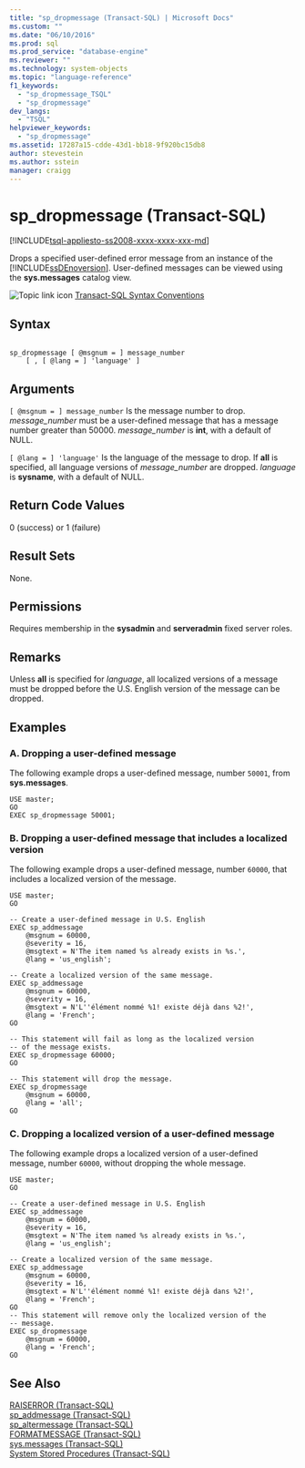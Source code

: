 ```yaml
---
title: "sp_dropmessage (Transact-SQL) | Microsoft Docs"
ms.custom: ""
ms.date: "06/10/2016"
ms.prod: sql
ms.prod_service: "database-engine"
ms.reviewer: ""
ms.technology: system-objects
ms.topic: "language-reference"
f1_keywords: 
  - "sp_dropmessage_TSQL"
  - "sp_dropmessage"
dev_langs: 
  - "TSQL"
helpviewer_keywords: 
  - "sp_dropmessage"
ms.assetid: 17287a15-cdde-43d1-bb18-9f920bc15db8
author: stevestein
ms.author: sstein
manager: craigg
---
```

# sp_dropmessage (Transact-SQL)
[!INCLUDE[tsql-appliesto-ss2008-xxxx-xxxx-xxx-md](../../includes/tsql-appliesto-ss2008-xxxx-xxxx-xxx-md.md)]

  Drops a specified user-defined error message from an instance of the [!INCLUDE[ssDEnoversion](../../includes/ssdenoversion-md.md)]. User-defined messages can be viewed using the **sys.messages** catalog view.  
  
 ![Topic link icon](../../database-engine/configure-windows/media/topic-link.gif "Topic link icon") [Transact-SQL Syntax Conventions](../../t-sql/language-elements/transact-sql-syntax-conventions-transact-sql.md)  
  
## Syntax  
  
```  
  
sp_dropmessage [ @msgnum = ] message_number  
    [ , [ @lang = ] 'language' ]  
```  
  
## Arguments  
`[ @msgnum = ] message_number`
 Is the message number to drop. *message_number* must be a user-defined message that has a message number greater than 50000. *message_number* is **int**, with a default of NULL.  
  
`[ @lang = ] 'language'`
 Is the language of the message to drop. If **all** is specified, all language versions of *message_number* are dropped. *language* is **sysname**, with a default of NULL.  
  
## Return Code Values  
 0 (success) or 1 (failure)  
  
## Result Sets  
 None.  
  
## Permissions  
 Requires membership in the **sysadmin** and **serveradmin** fixed server roles.  
  
## Remarks  
 Unless **all** is specified for *language*, all localized versions of a message must be dropped before the U.S. English version of the message can be dropped.  
  
## Examples  
  
### A. Dropping a user-defined message  
 The following example drops a user-defined message, number `50001`, from **sys.messages**.  
  
```  
USE master;  
GO  
EXEC sp_dropmessage 50001;  
```  
  
### B. Dropping a user-defined message that includes a localized version  
 The following example drops a user-defined message, number `60000`, that includes a localized version of the message.  
  
```  
USE master;  
GO  
  
-- Create a user-defined message in U.S. English  
EXEC sp_addmessage   
    @msgnum = 60000,  
    @severity = 16,  
    @msgtext = N'The item named %s already exists in %s.',   
    @lang = 'us_english';  
  
-- Create a localized version of the same message.  
EXEC sp_addmessage   
    @msgnum = 60000,  
    @severity = 16,  
    @msgtext = N'L''élément nommé %1! existe déjà dans %2!',  
    @lang = 'French';  
GO  
  
-- This statement will fail as long as the localized version  
-- of the message exists.  
EXEC sp_dropmessage 60000;  
GO  
  
-- This statement will drop the message.  
EXEC sp_dropmessage  
    @msgnum = 60000,  
    @lang = 'all';  
GO  
```  
  
### C. Dropping a localized version of a user-defined message  
 The following example drops a localized version of a user-defined message, number `60000`, without dropping the whole message.  
  
```  
USE master;  
GO  
  
-- Create a user-defined message in U.S. English  
EXEC sp_addmessage   
    @msgnum = 60000,  
    @severity = 16,  
    @msgtext = N'The item named %s already exists in %s.',   
    @lang = 'us_english';  
  
-- Create a localized version of the same message.  
EXEC sp_addmessage   
    @msgnum = 60000,  
    @severity = 16,  
    @msgtext = N'L''élément nommé %1! existe déjà dans %2!',  
    @lang = 'French';  
GO  
-- This statement will remove only the localized version of the   
-- message.  
EXEC sp_dropmessage  
    @msgnum = 60000,  
    @lang = 'French';  
GO  
```  
  
## See Also  
 [RAISERROR &#40;Transact-SQL&#41;](../../t-sql/language-elements/raiserror-transact-sql.md)   
 [sp_addmessage &#40;Transact-SQL&#41;](../../relational-databases/system-stored-procedures/sp-addmessage-transact-sql.md)   
 [sp_altermessage &#40;Transact-SQL&#41;](../../relational-databases/system-stored-procedures/sp-altermessage-transact-sql.md)   
 [FORMATMESSAGE &#40;Transact-SQL&#41;](../../t-sql/functions/formatmessage-transact-sql.md)   
 [sys.messages &#40;Transact-SQL&#41;](../../relational-databases/system-catalog-views/messages-for-errors-catalog-views-sys-messages.md)   
 [System Stored Procedures &#40;Transact-SQL&#41;](../../relational-databases/system-stored-procedures/system-stored-procedures-transact-sql.md)  
  
  
